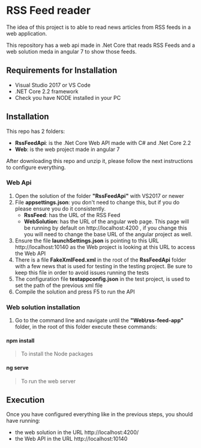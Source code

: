 # RSS Feed reader

The idea of this project is to able to read news articles from RSS feeds in a web application.

This repository has a web api made in .Net Core that reads RSS Feeds and a web solution meda in angular 7 to show those feeds.

## Requirements for Installation
- Visual Studio 2017 or VS Code
- .NET Core 2.2 framework
- Check you have NODE installed in your PC

## Installation
This repo has 2 folders:
- __RssFeedApi__: is the .Net Core Web API made with C# and .Net Core 2.2
- __Web__: is the web project made in angular 7 

After downloading this repo and unzip it, please follow the next instructions to configure everything.

### Web Api
1) Open the solution of the folder __"RssFeedApi"__ with VS2017 or newer 
2) File __appsettings.json__: you don't need to change this, but if you do please ensure you do it consistently.
   - __RssFeed__: has the URL of the RSS Feed
   - __WebSolution__: has the URL of the angular web page. This page will be running by default on http://localhost:4200 , if you change this you will need to change the base URL of the angular project as well.
3) Ensure the file __launchSettings.json__ is pointing to this URL http://localhost:10140 as the Web project is looking at this URL to access the Web API
4) There is a file __FakeXmlFeed.xml__ in the root of the __RssFeedApi__ folder with a few news that is used for testing in the testing project. Be sure to keep this file in order to avoid issues running the tests
5) The configuration file __testappconfig.json__ in the test project, is used to set the path of the previous xml file
6) Compile the solution and press F5 to run the API

### Web solution installation
1) Go to the command line and navigate until the __"Web\rss-feed-app"__ folder, in the root of this folder execute these commands:

  #### npm install 
  > To install the Node packages
  
  #### ng serve
  > To run the web server

## Execution
Once you have configured everything like in the previous steps, you should have running:
- the web solution in the URL http://localhost:4200/ 
- the Web API in the URL http://localhost:10140
